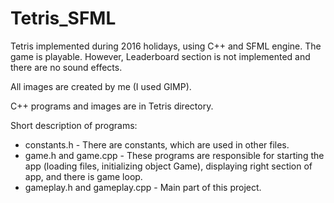 # Tetris_SFML
Tetris implemented during 2016 holidays, using C++ and SFML engine.
The game is playable. However, Leaderboard section is not implemented and there are no sound effects.

All images are created by me (I used GIMP).

C++ programs and images are in Tetris directory.

Short description of programs:

- constants.h - There are constants, which are used in other files.
- game.h and game.cpp - These programs are responsible for starting the app (loading files, initializing object Game), displaying right section of app, and there is game loop.
- gameplay.h and gameplay.cpp - Main part of this project. 
